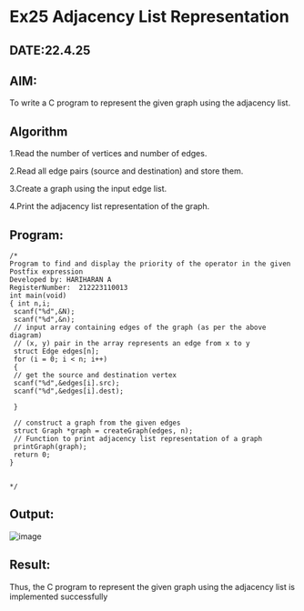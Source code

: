 # Ex25 Adjacency List Representation
## DATE:22.4.25
## AIM:
To write a C program to represent the given graph using the adjacency list.

## Algorithm
1.Read the number of vertices and number of edges.

2.Read all edge pairs (source and destination) and store them.

3.Create a graph using the input edge list.

4.Print the adjacency list representation of the graph.

## Program:
```
/*
Program to find and display the priority of the operator in the given Postfix expression
Developed by: HARIHARAN A
RegisterNumber:  212223110013
int main(void)
{ int n,i;
 scanf("%d",&N);
 scanf("%d",&n);
 // input array containing edges of the graph (as per the above diagram)
 // (x, y) pair in the array represents an edge from x to y
 struct Edge edges[n];
 for (i = 0; i < n; i++)
 {
 // get the source and destination vertex
 scanf("%d",&edges[i].src);
 scanf("%d",&edges[i].dest);
 
 }
 
 // construct a graph from the given edges
 struct Graph *graph = createGraph(edges, n);
 // Function to print adjacency list representation of a graph
 printGraph(graph);
 return 0;
}


*/
```

## Output:

![image](https://github.com/user-attachments/assets/e8868937-2fb1-4a69-8ce4-6f99dd8c7f60)


## Result:
Thus, the C program to represent the given graph using the adjacency list is implemented successfully
